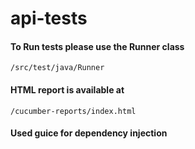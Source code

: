 # api-tests

#### To Run tests please use the Runner class
    /src/test/java/Runner

#### HTML report is available at
    /cucumber-reports/index.html

#### Used guice for dependency injection
